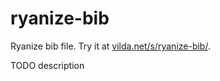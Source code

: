 # ryanize-bib

Ryanize bib file.
Try it at [vilda.net/s/ryanize-bib/](https://vilda.net/s/ryanize-bib/).

TODO description
